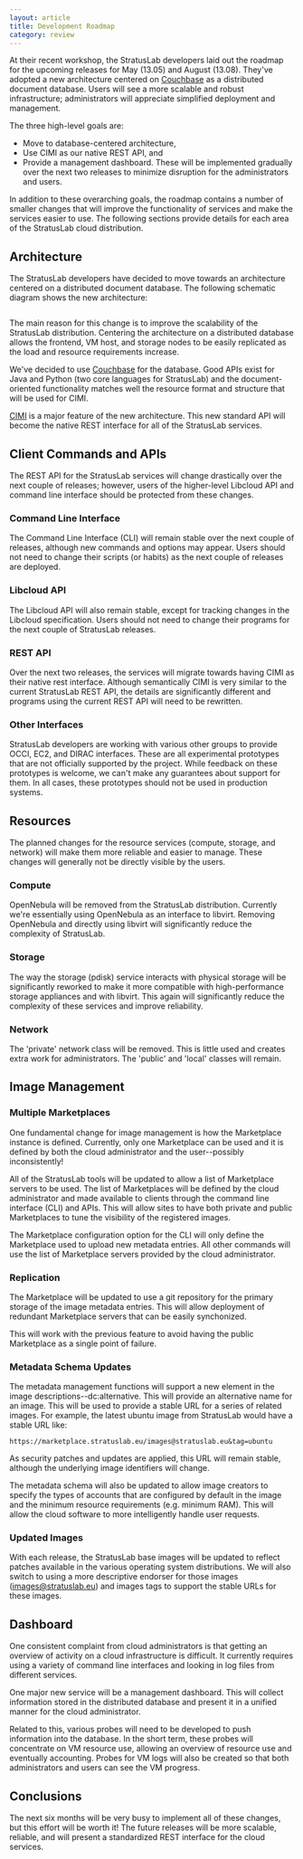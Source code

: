 ```yaml
---
layout: article
title: Development Roadmap
category: review
---
```


At their recent workshop, the StratusLab developers laid out the
roadmap for the upcoming releases for May (13.05) and August (13.08).
They've adopted a new architecture centered on [Couchbase][couchbase]
as a distributed document database.  Users will see a more scalable
and robust infrastructure; administrators will appreciate simplified
deployment and management.

The three high-level goals are:
* Move to database-centered architecture,
* Use CIMI as our native REST API, and
* Provide a management dashboard.
These will be implemented gradually over the next two releases to
minimize disruption for the administrators and users.

In addition to these overarching goals, the roadmap contains a number
of smaller changes that will improve the functionality of services and
make the services easier to use.  The following sections provide
details for each area of the StratusLab cloud distribution.

Architecture
------------

The StratusLab developers have decided to move towards an architecture
centered on a distributed document database.  The following schematic
diagram shows the new architecture:

<img href="http://stratuslab.eu/img/high-level-architecture-2.png" />

The main reason for this change is to improve the scalability of the
StratusLab distribution.  Centering the architecture on a distributed
database allows the frontend, VM host, and storage nodes to be
easily replicated as the load and resource requirements increase.

We've decided to use [Couchbase][couchbase] for the database.  Good
APIs exist for Java and Python (two core languages for StratusLab) and
the document-oriented functionality matches well the resource format
and structure that will be used for CIMI.

[CIMI][cimi] is a major feature of the new architecture.  This new
standard API will become the native REST interface for all of the
StratusLab services.


Client Commands and APIs
------------------------

The REST API for the StratusLab services will change drastically over
the next couple of releases; however, users of the higher-level
Libcloud API and command line interface should be protected from these
changes. 

### Command Line Interface

The Command Line Interface (CLI) will remain stable over the next
couple of releases, although new commands and options may appear.
Users should not need to change their scripts (or habits) as the next
couple of releases are deployed. 

### Libcloud API

The Libcloud API will also remain stable, except for tracking changes
in the Libcloud specification.  Users should not need to change their
programs for the next couple of StratusLab releases.

### REST API

Over the next two releases, the services will migrate towards having
CIMI as their native rest interface.  Although semantically CIMI is
very similar to the current StratusLab REST API, the details are
significantly different and programs using the current REST API will
need to be rewritten.

### Other Interfaces

StratusLab developers are working with various other groups to provide
OCCI, EC2, and DIRAC interfaces.  These are all experimental
prototypes that are not officially supported by the project.  While
feedback on these prototypes is welcome, we can't make any guarantees
about support for them.  In all cases, these prototypes should not be
used in production systems.


Resources
---------

The planned changes for the resource services (compute, storage, and
network) will make them more reliable and easier to manage.  These
changes will generally not be directly visible by the users. 

### Compute

OpenNebula will be removed from the StratusLab distribution.
Currently we're essentially using OpenNebula as an interface to
libvirt.  Removing OpenNebula and directly using libvirt will
significantly reduce the complexity of StratusLab. 

### Storage

The way the storage (pdisk) service interacts with physical storage
will be significantly reworked to make it more compatible with
high-performance storage appliances and with libvirt.  This again will
significantly reduce the complexity of these services and improve
reliability.

### Network

The 'private' network class will be removed.  This is little used and
creates extra work for administrators.  The 'public' and 'local'
classes will remain.


Image Management
----------------

### Multiple Marketplaces

One fundamental change for image management is how the Marketplace
instance is defined.  Currently, only one Marketplace can be used and
it is defined by both the cloud administrator and the user--possibly
inconsistently!

All of the StratusLab tools will be updated to allow a list of
Marketplace servers to be used.  The list of Marketplaces will be
defined by the cloud administrator and made available to clients
through the command line interface (CLI) and APIs.  This will allow
sites to have both private and public Marketplaces to tune the
visibility of the registered images.

The Marketplace configuration option for the CLI will only define the
Marketplace used to upload new metadata entries.  All other commands
will use the list of Marketplace servers provided by the cloud
administrator.

### Replication

The Marketplace will be updated to use a git repository for the
primary storage of the image metadata entries.  This will allow
deployment of redundant Marketplace servers that can be easily
synchonized.

This will work with the previous feature to avoid having the public
Marketplace as a single point of failure.

### Metadata Schema Updates

The metadata management functions will support a new element in the
image descriptions--dc:alternative.  This will provide an alternative
name for an image.  This will be used to provide a stable URL for a
series of related images.  For example, the latest ubuntu image from
StratusLab would have a stable URL like:

    https://marketplace.stratuslab.eu/images@stratuslab.eu&tag=ubuntu

As security patches and updates are applied, this URL will remain
stable, although the underlying image identifiers will change.

The metadata schema will also be updated to allow image creators to
specify the types of accounts that are configured by default in the
image and the minimum resource requirements (e.g. minimum RAM).  This
will allow the cloud software to more intelligently handle user
requests.

### Updated Images

With each release, the StratusLab base images will be updated to
reflect patches available in the various operating system
distributions.  We will also switch to using a more descriptive
endorser for those images (images@stratuslab.eu) and images tags to
support the stable URLs for these images.


Dashboard
---------

One consistent complaint from cloud administrators is that getting an
overview of activity on a cloud infrastructure is difficult.  It
currently requires using a variety of command line interfaces and
looking in log files from different services.

One major new service will be a management dashboard.  This will
collect information stored in the distributed database and present it
in a unified manner for the cloud administrator.

Related to this, various probes will need to be developed to push
information into the database.  In the short term, these probes will
concentrate on VM resource use, allowing an overview of resource use
and eventually accounting.  Probes for VM logs will also be created so
that both administrators and users can see the VM progress. 


Conclusions
-----------

The next six months will be very busy to implement all of these
changes, but this effort will be worth it!  The future releases will
be more scalable, reliable, and will present a standardized REST
interface for the cloud services.


[couchbase]: http://www.couchbase.com/
[cimi]: http://dmtf.org/sites/default/files/standards/documents/DSP0263_1.0.1.pdf
